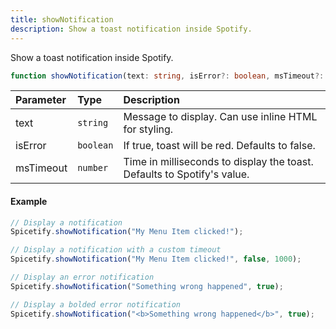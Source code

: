 ```yaml
---
title: showNotification
description: Show a toast notification inside Spotify.
---
```


Show a toast notification inside Spotify.

```ts
function showNotification(text: string, isError?: boolean, msTimeout?: number): void;
```

| Parameter | Type | Description |
| :--- | :--- | :--- |
| text | `string` | Message to display. Can use inline HTML for styling. |
| isError | `boolean` | If true, toast will be red. Defaults to false. |
| msTimeout | `number` | Time in milliseconds to display the toast. Defaults to Spotify's value. |

#### Example

```ts
// Display a notification
Spicetify.showNotification("My Menu Item clicked!");

// Display a notification with a custom timeout
Spicetify.showNotification("My Menu Item clicked!", false, 1000);

// Display an error notification
Spicetify.showNotification("Something wrong happened", true);

// Display a bolded error notification
Spicetify.showNotification("<b>Something wrong happened</b>", true);
```
